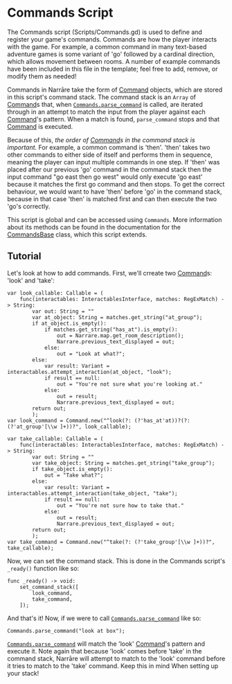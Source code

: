 # Commands Script
The Commands script (Scripts/Commands.gd) is used to define and register your game's commands. Commands are how the player interacts with the game. For example, a common command in many text-based adventure games is some variant of 'go' followed by a cardinal direction, which allows movement between rooms. A number of example commands have been included in this file in the template; feel free to add, remove, or modify them as needed!

Commands in Narrāre take the form of [Command](command.md) objects, which are stored in this script's command stack. The command stack is an `Array` of [Command](command.md)s that, when [`Commands.parse_command`](commandsbase.md#parse_command) is called, are iterated through in an attempt to match the input from the player against each [Command](command.md)'s pattern. When a match is found, `parse_command` stops and that [Command](command.md) is executed.

Because of this, *the order of [Command](command.md)s in the command stack is important.* For example, a common command is 'then'. 'then' takes two other commands to either side of itself and performs them in sequence, meaning the player can input multiple commands in one step. If 'then' was placed after our previous 'go' command in the command stack then the input command "go east then go west" would only execute 'go east' because it matches the first go command and then stops. To get the correct behaviour, we would want to have 'then' before 'go' in the command stack, because in that case 'then' is matched first and can then execute the two 'go's correctly.

This script is global and can be accessed using `Commands`. More information about its methods can be found in the documentation for the [CommandsBase](commandsbase.md) class, which this script extends.

## Tutorial

Let's look at how to add commands. First, we'll crreate two [Command](command.md)s: 'look' and 'take':

``` gdscript
var look_callable: Callable = (
	func(interactables: InteractablesInterface, matches: RegExMatch) -> String: 
		var out: String = ""
		var at_object: String = matches.get_string("at_group");
		if at_object.is_empty():
			if matches.get_string("has_at").is_empty():
				out = Narrare.map.get_room_description();
				Narrare.previous_text_displayed = out;
			else:
				out = "Look at what?";
		else:
			var result: Variant = interactables.attempt_interaction(at_object, "look");
			if result == null:
				out = "You're not sure what you're looking at."
			else:
				out = result;
				Narrare.previous_text_displayed = out;
		return out;
		);
var look_command = Command.new("^look(?: (?'has_at'at))?(?: (?'at_group'[\\w ]+))?", look_callable);

var take_callable: Callable = (
	func(interactables: InteractablesInterface, matches: RegExMatch) -> String: 
		var out: String = ""
		var take_object: String = matches.get_string("take_group");
		if take_object.is_empty():
			out = "Take what?";
		else:
			var result: Variant = interactables.attempt_interaction(take_object, "take");
			if result == null:
				out = "You're not sure how to take that."
			else:
				out = result;
				Narrare.previous_text_displayed = out;
		return out;
		);
var take_command = Command.new("^take(?: (?'take_group'[\\w ]+))?", take_callable);
```

Now, we can set the command stack. This is done in the Commands script's `_ready()` function like so:

```gdscript
func _ready() -> void:
	set_command_stack([
		look_command,
		take_command,
	]);
```

And that's it! Now, if we were to call [`Commands.parse_command`](commandsbase.md#parse_command) like so:

```gdscript
Commands.parse_command("look at box");
```

[`Commands.parse_command`](commandsbase.md#parse_command) will match the 'look' [Command](command.md)'s pattern and execute it. Note again that because 'look' comes before 'take' in the command stack, Narrāre will attempt to match to the 'look' command before it tries to match to the 'take' command. Keep this in mind When setting up your stack!

